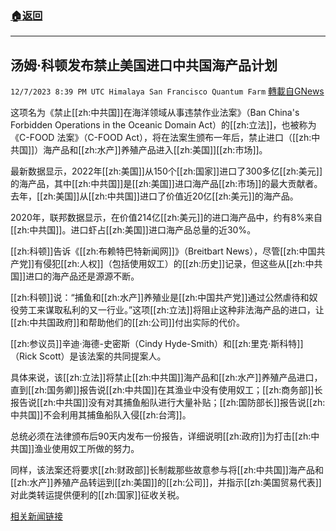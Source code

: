 ###  [:house:返回](README.md)
---


## 汤姆·科顿发布禁止美国进口中共国海产品计划
`12/7/2023 8:39 PM UTC Himalaya San Francisco Quantum Farm` [轉載自GNews](https://gnews.org/articles/2083597)

这项名为《禁止[[zh:中共国]]在海洋领域从事违禁作业法案》（Ban China's Forbidden Operations in the Oceanic Domain Act）的[[zh:立法]]，也被称为《C-FOOD 法案》（C-FOOD Act），将在法案生颁布一年后，禁止进口（[[zh:中共国]]）海产品和[[zh:水产]]养殖产品进入[[zh:美国]][[zh:市场]]。

最新数据显示，2022年[[zh:美国]]从150个[[zh:国家]]进口了300多亿[[zh:美元]]的海产品，其中[[zh:中共国]]是[[zh:美国]]进口海产品[[zh:市场]]的最大贡献者。去年，[[zh:美国]]从[[zh:中共国]]进口了价值近20亿[[zh:美元]]的海产品。

2020年，联邦数据显示，在价值214亿[[zh:美元]]的进口海产品中，约有8%来自[[zh:中共国]]。进口虾占[[zh:美国]]进口海产品总量的近30%。

[[zh:科顿]]告诉《[[zh:布赖特巴特新闻网]]》（Breitbart News），尽管[[zh:中国共产党]]有侵犯[[zh:人权]]（包括使用奴工）的[[zh:历史]]记录，但这些从[[zh:中共国]]进口的海产品还是源源不断。

[[zh:科顿]]说：“捕鱼和[[zh:水产]]养殖业是[[zh:中国共产党]]通过公然虐待和奴役劳工来谋取私利的又一行业。”这项[[zh:立法]]将阻止这种非法海产品的进口，让[[zh:中共国政府]]和帮助他们的[[zh:公司]]付出实际的代价。

[[zh:参议员]]辛迪·海德-史密斯（Cindy Hyde-Smith）和[[zh:里克·斯科特]]（Rick Scott）是该法案的共同提案人。

具体来说，该[[zh:立法]]将禁止[[zh:中共国]]海产品和[[zh:水产]]养殖产品进口，直到[[zh:国务卿]]报告说[[zh:中共国]]在其渔业中没有使用奴工；[[zh:商务部]]长报告说[[zh:中共国]]没有对其捕鱼船队进行大量补贴；[[zh:国防部长]]报告说[[zh:中共国]]不会利用其捕鱼船队入侵[[zh:台湾]]。

总统必须在法律颁布后90天内发布一份报告，详细说明[[zh:政府]]为打击[[zh:中共国]]渔业使用奴工所做的努力。

同样，该法案还将要求[[zh:财政部]]长制裁那些故意参与将[[zh:中共国]]海产品和[[zh:水产]]养殖产品转运到[[zh:美国]]的[[zh:公司]]，并指示[[zh:美国贸易代表]]对此类转运提供便利的[[zh:国家]]征收关税。

[相关新闻链接](https://www.breitbart.com/politics/2023/12/05/exclusive-tom-cotton-issues-plan-to-ban-u-s-importation-of-chinese-seafood/)
